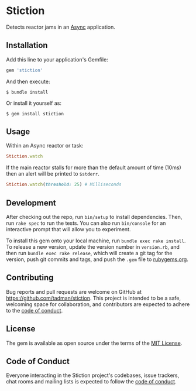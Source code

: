# Stiction

Detects reactor jams in an [Async](https://github.com/socketry/async)
application.

## Installation

Add this line to your application's Gemfile:

```ruby
gem 'stiction'
```

And then execute:

    $ bundle install

Or install it yourself as:

    $ gem install stiction

## Usage

Within an Async reactor or task:

```ruby
Stiction.watch
```

If the main reactor stalls for more than the default amount of time (10ms) then
an alert will be printed to `$stderr`.

```ruby
Stiction.watch(threshold: 25) # Milliseconds
```

## Development

After checking out the repo, run `bin/setup` to install dependencies. Then, run `rake spec` to run the tests. You can also run `bin/console` for an interactive prompt that will allow you to experiment.

To install this gem onto your local machine, run `bundle exec rake install`. To release a new version, update the version number in `version.rb`, and then run `bundle exec rake release`, which will create a git tag for the version, push git commits and tags, and push the `.gem` file to [rubygems.org](https://rubygems.org).

## Contributing

Bug reports and pull requests are welcome on GitHub at https://github.com/tadman/stiction. This project is intended to be a safe, welcoming space for collaboration, and contributors are expected to adhere to the [code of conduct](https://github.com/tadman/stiction/blob/master/CODE_OF_CONDUCT.md).

## License

The gem is available as open source under the terms of the [MIT License](https://opensource.org/licenses/MIT).

## Code of Conduct

Everyone interacting in the Stiction project's codebases, issue trackers, chat rooms and mailing lists is expected to follow the [code of conduct](https://github.com/tadman/stiction/blob/master/CODE_OF_CONDUCT.md).
